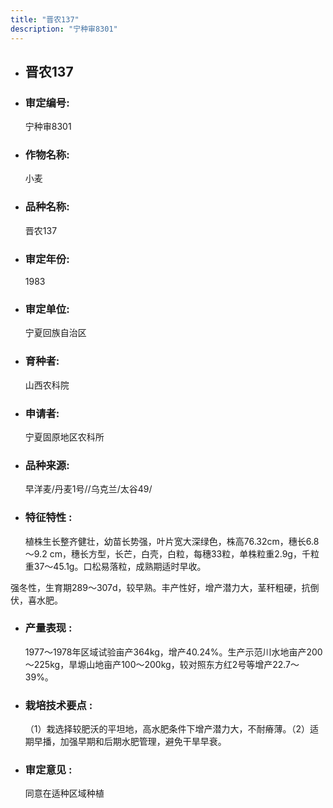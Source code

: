 ```yaml
---
title: "晋农137"
description: "宁种审8301"
---
```

* ## 晋农137
* ###  审定编号:  
   宁种审8301

*  ### 作物名称:  
   小麦

*   ###  品种名称: 
    晋农137

*   ### 审定年份: 
    1983

*   ### 审定单位:  
    宁夏回族自治区

*   ### 育种者:  
    山西农科院

*   ### 申请者:  
    宁夏固原地区农科所

*   ### 品种来源:  
    早洋麦/丹麦1号//乌克兰/太谷49/

*   ### 特征特性 : 
    植株生长整齐健壮，幼苗长势强，叶片宽大深绿色，株高76.32cm，穗长6.8～9.2 cm，穗长方型，长芒，白壳，白粒，每穗33粒，单株粒重2.9g，千粒重37～45.1g。口松易落粒，成熟期适时早收。
强冬性，生育期289～307d，较早熟。丰产性好，增产潜力大，茎秆粗硬，抗倒伏，喜水肥。 


*   ### 产量表现 : 
    1977～1978年区域试验亩产364kg，增产40.24%。生产示范川水地亩产200～225kg，旱塬山地亩产100～200kg，较对照东方红2号等增产22.7～39%。

*   ### 栽培技术要点 : 
    （1）栽选择较肥沃的平坦地，高水肥条件下增产潜力大，不耐瘠薄。（2）适期早播，加强早期和后期水肥管理，避免干旱早衰。 

*   ### 审定意见 : 
    同意在适种区域种植
